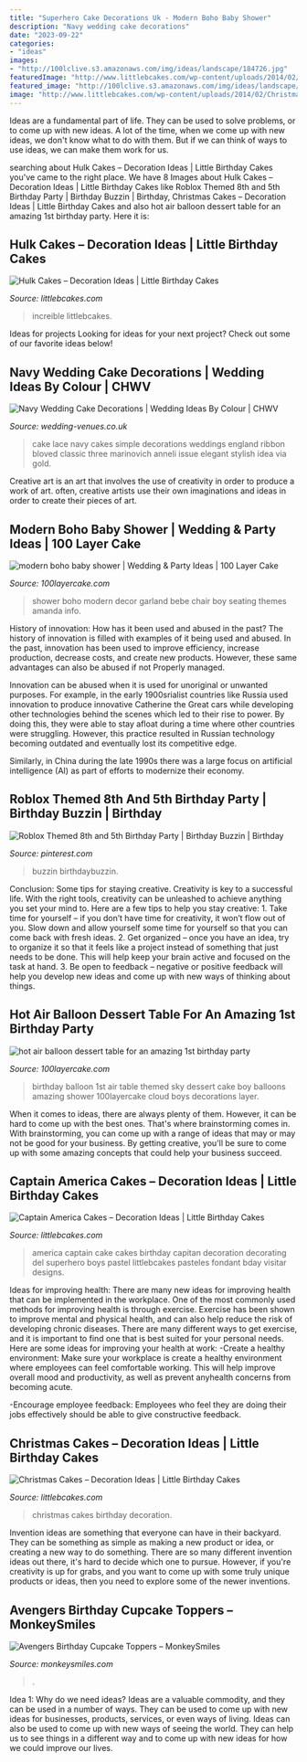 ```yaml
---
title: "Superhero Cake Decorations Uk - Modern Boho Baby Shower"
description: "Navy wedding cake decorations"
date: "2023-09-22"
categories:
- "ideas"
images:
- "http://100lclive.s3.amazonaws.com/img/ideas/landscape/184726.jpg"
featuredImage: "http://www.littlebcakes.com/wp-content/uploads/2014/02/Christmas-Cakes.jpg"
featured_image: "http://100lclive.s3.amazonaws.com/img/ideas/landscape/210298.jpg"
image: "http://www.littlebcakes.com/wp-content/uploads/2014/02/Christmas-Cakes.jpg"
---
```



Ideas are a fundamental part of life. They can be used to solve problems, or to come up with new ideas. A lot of the time, when we come up with new ideas, we don't know what to do with them. But if we can think of ways to use ideas, we can make them work for us.

	

		
searching about Hulk Cakes – Decoration Ideas | Little Birthday Cakes you've came to the right place. We have 8 Images about Hulk Cakes – Decoration Ideas | Little Birthday Cakes like Roblox Themed 8th and 5th Birthday Party | Birthday Buzzin | Birthday, Christmas Cakes – Decoration Ideas | Little Birthday Cakes and also hot air balloon dessert table for an amazing 1st birthday party. Here it is:
		
    
## Hulk Cakes – Decoration Ideas | Little Birthday Cakes

<img loading=lazy src="https://www.littlebcakes.com/wp-content/uploads/2014/01/Hulk-Cake.jpg" onerror="this.onerror=null;this.src='https://tse2.mm.bing.net/th?id=OIP.S8CWAPx3t4cWlGqMl9xhSwHaFj&amp;pid=15.1';" alt="Hulk Cakes – Decoration Ideas | Little Birthday Cakes">

_Source: littlebcakes.com_

>increible littlebcakes. 

	

Ideas for projects
Looking for ideas for your next project? Check out some of our favorite ideas below!

    
## Navy Wedding Cake Decorations | Wedding Ideas By Colour | CHWV

<img loading=lazy src="https://www.wedding-venues.co.uk/sites/default/files/Navy-Wedding-Cake-Decorations-karenanna.jpg" onerror="this.onerror=null;this.src='https://tse1.mm.bing.net/th?id=OIP.FtF1I9r5jtiShdVg9sTm9QHaLH&amp;pid=15.1';" alt="Navy Wedding Cake Decorations | Wedding Ideas By Colour | CHWV">

_Source: wedding-venues.co.uk_

>cake lace navy cakes simple decorations weddings england ribbon bloved classic three marinovich anneli issue elegant stylish idea via gold. 

	

Creative art is an art that involves the use of creativity in order to produce a work of art. often, creative artists use their own imaginations and ideas in order to create their pieces of art.

    
## Modern Boho Baby Shower | Wedding &amp; Party Ideas | 100 Layer Cake

<img loading=lazy src="http://100lclive.s3.amazonaws.com/img/ideas/landscape/184726.jpg" onerror="this.onerror=null;this.src='https://tse2.mm.bing.net/th?id=OIP.69NGgWDuP-ih5dP_xNWBggHaLH&amp;pid=15.1';" alt="modern boho baby shower | Wedding &amp; Party Ideas | 100 Layer Cake">

_Source: 100layercake.com_

>shower boho modern decor garland bebe chair boy seating themes amanda info. 

	

History of innovation: How has it been used and abused in the past?
The history of innovation is filled with examples of it being used and abused. In the past, innovation has been used to improve efficiency, increase production, decrease costs, and create new products. However, these same advantages can also be abused if not Properly managed.

Innovation can be abused when it is used for unoriginal or unwanted purposes. For example, in the early 1900srialist countries like Russia used innovation to produce innovative Catherine the Great cars while developing other technologies behind the scenes which led to their rise to power. By doing this, they were able to stay afloat during a time where other countries were struggling. However, this practice resulted in Russian technology becoming outdated and eventually lost its competitive edge. 

Similarly, in China during the late 1990s there was a large focus on artificial intelligence (AI) as part of efforts to modernize their economy.

    
## Roblox Themed 8th And 5th Birthday Party | Birthday Buzzin | Birthday

<img loading=lazy src="https://i.pinimg.com/736x/66/90/44/66904465d1ac41f4f55799edc7a7a77a.jpg" onerror="this.onerror=null;this.src='https://tse3.mm.bing.net/th?id=OIP.fWWSaXBdq29h_sid1lhhQAHaJ6&amp;pid=15.1';" alt="Roblox Themed 8th and 5th Birthday Party | Birthday Buzzin | Birthday">

_Source: pinterest.com_

>buzzin birthdaybuzzin. 

	

Conclusion: Some tips for staying creative.
Creativity is key to a successful life. With the right tools, creativity can be unleashed to achieve anything you set your mind to. Here are a few tips to help you stay creative: 1. Take time for yourself – if you don’t have time for creativity, it won’t flow out of you. Slow down and allow yourself some time for yourself so that you can come back with fresh ideas. 2. Get organized – once you have an idea, try to organize it so that it feels like a project instead of something that just needs to be done. This will help keep your brain active and focused on the task at hand. 3. Be open to feedback – negative or positive feedback will help you develop new ideas and come up with new ways of thinking about things.
    
## Hot Air Balloon Dessert Table For An Amazing 1st Birthday Party

<img loading=lazy src="http://100lclive.s3.amazonaws.com/img/ideas/landscape/210298.jpg" onerror="this.onerror=null;this.src='https://tse3.mm.bing.net/th?id=OIP.IaTPCoYtODhBef9H9o1ZcgHaLH&amp;pid=15.1';" alt="hot air balloon dessert table for an amazing 1st birthday party">

_Source: 100layercake.com_

>birthday balloon 1st air table themed sky dessert cake boy balloons amazing shower 100layercake cloud boys decorations layer. 

	

When it comes to ideas, there are always plenty of them. However, it can be hard to come up with the best ones. That's where brainstorming comes in. With brainstorming, you can come up with a range of ideas that may or may not be good for your business. By getting creative, you'll be sure to come up with some amazing concepts that could help your business succeed.

    
## Captain America Cakes – Decoration Ideas | Little Birthday Cakes

<img loading=lazy src="http://www.littlebcakes.com/wp-content/uploads/2014/05/Captain-America-Birthday-Cake.jpg" onerror="this.onerror=null;this.src='https://tse4.mm.bing.net/th?id=OIP.rTlTfc8eURDFf2na7o0pCQHaJ4&amp;pid=15.1';" alt="Captain America Cakes – Decoration Ideas | Little Birthday Cakes">

_Source: littlebcakes.com_

>america captain cake cakes birthday capitan decoration decorating del superhero boys pastel littlebcakes pasteles fondant bday visitar designs. 

	

Ideas for improving health:
There are many new ideas for improving health that can be implemented in the workplace. One of the most commonly used methods for improving health is through exercise. Exercise has been shown to improve mental and physical health, and can also help reduce the risk of developing chronic diseases. There are many different ways to get exercise, and it is important to find one that is best suited for your personal needs. Here are some ideas for improving your health at work: 
-Create a healthy environment: Make sure your workplace is create a healthy environment where employees can feel comfortable working. This will help improve overall mood and productivity, as well as prevent anyhealth concerns from becoming acute. 

-Encourage employee feedback: Employees who feel they are doing their jobs effectively should be able to give constructive feedback.

    
## Christmas Cakes – Decoration Ideas | Little Birthday Cakes

<img loading=lazy src="http://www.littlebcakes.com/wp-content/uploads/2014/02/Christmas-Cakes.jpg" onerror="this.onerror=null;this.src='https://tse3.mm.bing.net/th?id=OIP.7abPoNuTQexxCo5ozhXXwAHaE8&amp;pid=15.1';" alt="Christmas Cakes – Decoration Ideas | Little Birthday Cakes">

_Source: littlebcakes.com_

>christmas cakes birthday decoration. 

	

Invention ideas are something that everyone can have in their backyard. They can be something as simple as making a new product or idea, or creating a new way to do something. There are so many different invention ideas out there, it's hard to decide which one to pursue. However, if you're creativity is up for grabs, and you want to come up with some truly unique products or ideas, then you need to explore some of the newer inventions.

    
## Avengers Birthday Cupcake Toppers – MonkeySmiles

<img loading=lazy src="https://monkeysmiles.com/wp-content/uploads/2016/02/IMG_2545.jpg" onerror="this.onerror=null;this.src='https://tse1.mm.bing.net/th?id=OIP.zs4D1-oMbsSZ3LVzF2LJNAHaE7&amp;pid=15.1';" alt="Avengers Birthday Cupcake Toppers – MonkeySmiles">

_Source: monkeysmiles.com_

>. 

	

Idea 1: Why do we need ideas?
Ideas are a valuable commodity, and they can be used in a number of ways. They can be used to come up with new ideas for businesses, products, services, or even ways of living. Ideas can also be used to come up with new ways of seeing the world. They can help us to see things in a different way and to come up with new ideas for how we could improve our lives.


